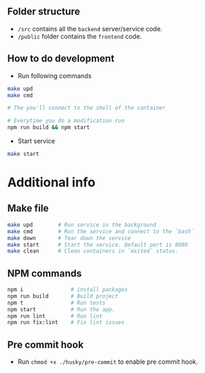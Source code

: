 ## Folder structure

- `/src` contains all the `backend` server/service code.
- `/public` folder contains the `frontend` code.

## How to do development

- Run following commands

```sh
make upd
make cmd

# The you'll connect to the shell of the container

# Everytime you do a modification run
npm run build && npm start
```

- Start service

```sh
make start
```

# Additional info

## Make file

```sh
make upd        # Run service in the background
make cmd        # Run the service and connect to the `bash`
make down       # Tear down the service
make start      # Start the service. Default port is 8080
make clean      # Clean containers in `exited` status.
```

## NPM commands

```sh
npm i               # install packages
npm run build       # Build project
npm t               # Run tests
npm start           # Run the app.
npm run lint        # Run lint
npm run fix:lint    # Fix lint issues
```

## Pre commit hook

- Run `chmod +x ./husky/pre-commit` to enable pre commit hook.
